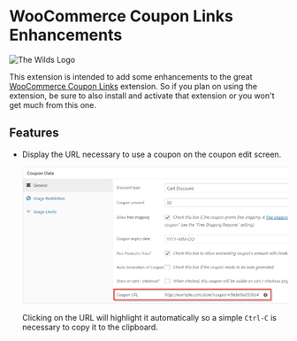 # WooCommerce Coupon Links Enhancements

![The Wilds Logo](https://avatars1.githubusercontent.com/u/11079956?v=3&s=115)

This extension is intended to add some enhancements to the great 
[WooCommerce Coupon Links](https://github.com/cedaro/woocommerce-coupon-links) extension.
So if you plan on using the extension, be sure to also install and activate that
extension or you won't get much from this one.

Features
----

* Display the URL necessary to use a coupon on the coupon edit screen.
  
  ![Display URL](screenshots/display-url.png)
  
  Clicking on the URL will highlight it automatically so a simple `Ctrl-C` is
  necessary to copy it to the clipboard.
